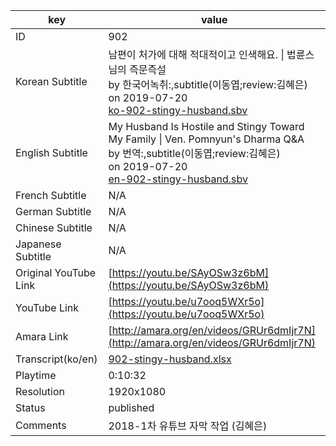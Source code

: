 |  key  |  value  |
|-------|---------|
| ID            | 902 |
| Korean Subtitle | 남편이 처가에 대해 적대적이고 인색해요. \| 법륜스님의 즉문즉설<br>by 한국어녹취:,subtitle(이동엽;review:김혜은)<br>on 2019-07-20<br>[ko-902-stingy-husband.sbv](https://github.com/jungtosociety/dharma-qna/raw/master/sub/902/ko-902-stingy-husband.sbv)<br>|
| English Subtitle | My Husband Is Hostile and Stingy Toward My Family \| Ven. Pomnyun's Dharma Q&A<br>by 번역:,subtitle(이동엽;review:김혜은)<br>on 2019-07-20<br>[en-902-stingy-husband.sbv](https://github.com/jungtosociety/dharma-qna/raw/master/sub/902/en-902-stingy-husband.sbv)<br>|
| French Subtitle | N/A |
| German Subtitle | N/A |
| Chinese Subtitle | N/A |
| Japanese Subtitle | N/A |
| Original YouTube Link  | [https://youtu.be/SAyOSw3z6bM](https://youtu.be/SAyOSw3z6bM) |
| YouTube Link  | [https://youtu.be/u7ooq5WXr5o](https://youtu.be/u7ooq5WXr5o) |
| Amara Link    | [http://amara.org/en/videos/GRUr6dmIjr7N](http://amara.org/en/videos/GRUr6dmIjr7N) |
| Transcript(ko/en) | [902-stingy-husband.xlsx](https://github.com/jungtosociety/dharma-qna/raw/master/sub/902/902-stingy-husband.xlsx) |
| Playtime | 0:10:32 |
| Resolution | 1920x1080|
| Status | published |
| Comments | 2018-1차 유튜브 자막 작업 (김혜은) |
